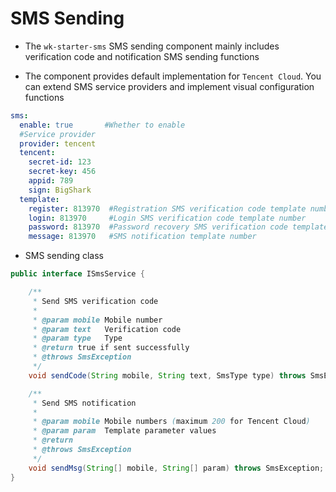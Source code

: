 # SMS Sending

* The `wk-starter-sms` SMS sending component mainly includes verification code and notification SMS sending functions

* The component provides default implementation for `Tencent Cloud`. You can extend SMS service providers and implement visual configuration functions

```yaml
sms:
  enable: true       #Whether to enable
  #Service provider
  provider: tencent
  tencent:
    secret-id: 123
    secret-key: 456
    appid: 789
    sign: BigShark
  template:
    register: 813970  #Registration SMS verification code template number
    login: 813970     #Login SMS verification code template number
    password: 813970  #Password recovery SMS verification code template number
    message: 813970   #SMS notification template number
```

* SMS sending class

```java
public interface ISmsService {

    /**
     * Send SMS verification code
     *
     * @param mobile Mobile number
     * @param text   Verification code
     * @param type   Type
     * @return true if sent successfully
     * @throws SmsException
     */
    void sendCode(String mobile, String text, SmsType type) throws SmsException;

    /**
     * Send SMS notification
     *
     * @param mobile Mobile numbers (maximum 200 for Tencent Cloud)
     * @param param  Template parameter values
     * @return
     * @throws SmsException
     */
    void sendMsg(String[] mobile, String[] param) throws SmsException;
} 